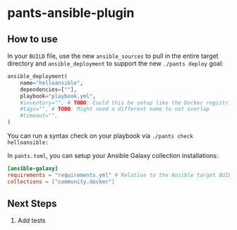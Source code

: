 # pants-ansible-plugin

## How to use

In your `BUILD` file, use the new `ansible_sources` to pull in the entire target directory and `ansible_deployment` to support the new `./pants deploy` goal:
    
```python
ansible_deployment(
    name="helloansible",
    dependencies=[""],
    playbook="playbook.yml",
    #inventory="", # TODO: Could this be setup like the Docker registries? in pants.toml
    #tags="", # TODO: Might need a different name to not overlap
    #timeout="",
)
```

You can run a syntax check on your playbook via `./pants check helloansible:`

In `pants.toml`, you can setup your Ansible Galaxy collection installations:

```toml
[ansible-galaxy]
requirements = "requirements.yml" # Relative to the Ansible target BUILD
collections = ["community.docker"]
```

## Next Steps

1. Add tests
